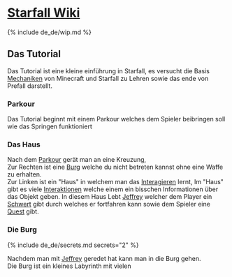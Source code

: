 # [<t>Starfall Wiki]({{site.baseurl}}/de_de/index)

{% include de_de/wip.md %}

## Das Tutorial

Das Tutorial ist eine kleine einführung in Starfall, es versucht die Basis [<e>Mechaniken]({{site.baseurl}}/de_de/index#mechaniken) von Minecraft und Starfall zu Lehren sowie das ende von Prefall darstellt.

<!-- TODO: Das mit dem Prefall überarbeiten. -->

### Parkour

Das Tutorial beginnt mit einem Parkour welches dem Spieler beibringen soll wie das Springen funktioniert

### Das Haus

Nach dem [<e>Parkour](#parkour) gerät  man an eine Kreuzung,<br>
Zur Rechten ist eine [<e>Burg](#die-burg) welche du nicht betreten kannst ohne eine Waffe zu erhalten.<br>
Zur Linken ist ein "Haus" in welchem man das [<e>Interagieren]({{site.baseurl}}/de_de/mechanics/interact) lernt, Im "Haus" gibt es viele [<e>Interaktionen]({{site.baseurl}}/de_de/mechanics/interact#interaktion) welche einem ein bisschen Informationen über das Objekt geben.
In diesem Haus Lebt [<m>Jeffrey]() welcher dem Player ein [<m>Schwert]() gibt durch welches er fortfahren kann sowie dem Spieler eine [<m>Quest]() gibt.

### Die Burg

{% include de_de/secrets.md secrets="2" %}

Nachdem man mit [<m>Jeffrey]() geredet hat kann man in die Burg gehen.<br>
Die Burg ist ein kleines Labyrinth mit vielen
